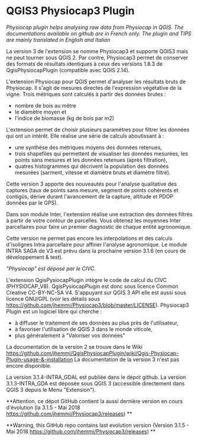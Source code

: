 # QGIS3 Physiocap3 Plugin
_Physiocap plugin helps analysing raw data from Physiocap in QGIS. The documentations available on github are in French only. 
The plugin and TIPS are mainly translated in English and Italian_

La version 3 de l'extension se nomme Physiocap3 et supporte QGIS3 mais ne peut tourner sous QGIS 2. Par contre, Physiocap3 permet de conserver des formats de résultats identiques à ceux des versions 1.8.3 de QgisPhysiocapPlugin (compatible avec QGIS 2.14).

L'extension Physiocap pour QGIS permet d'analyser les résultats bruts de Physiocap. Il s'agit de mesures directes de l'expression végétative de la vigne.
Trois métriques sont calculés à partir des données brutes :
* nombre de bois au mètre
* le diamètre moyen et
* l'indice de biomasse (kg de bois par m2)
	
L'extension permet de choisir plusieurs paramètres pour filtrer les données qui ont un intérêt. Elle réalise une série de calculs aboutissant à :
* une synthèse des métriques moyens des données retenues,
* trois shapefiles qui permettent de visualiser les données mesurées, les points sans mesures et les données retenues (après filtration),
* quatres histogrammes qui décrivent la population des données mesurées (sarment, vitesse et diamètre bruts et diamètre filtré).

Cette version 3 apporte des nouveautés pour l'analyse qualitative des captures (taux de points sans mesure, segment de points cohérents et contigüs, dérive durant l'avancement de la capture, altitude et PDOP données par le GPS).

Dans son module Inter, l'extension réalise une extraction des données filtrés à partir de votre contour de parcelles. Vous obtenez les moyennes Inter parcellaires pour faire un premier diagnostic de chaque entité agronomique.

Cette version ne permet pas encore les interpolations et des calculs d'isolignes Intra parcellaire pour affiner l'analyse agronomique. Le module INTRA SAGA de V3 est prévu dans la prochaine version 3.1.6 (en cours de développement & test).

*"Physiocap" est déposé par le CIVC.*

L'extension QgisPysiocapPlugin intègre le code de calcul du CIVC (PHYSIOCAP_V8). QgisPysiocapPlugin est donc sous licence Common Creative CC-BY-NC-SA V4. S'appuyant sur QGIS 3 API elle est aussi sous licence GNU/GPL (voir les détails sous https://github.com/jhemmi/Physiocap3/blob/master/LICENSE). Physiocap3 Plugin est un logiciel libre qui cherche :
* à diffuser le traitement de ses données au plus près de l'utilisateur,
* à favoriser l'utilisation de QGIS 3 dans le monde viticole,
* plus généralement à "Valoriser vos données"

La documentation de la version 2 se trouve dans le Wiki
https://github.com/jhemmi/QgisPhysiocapPlugin/wiki/Qgis-Physiocap-Plugin-usage-&-installation
La documentation de la version 3 n'est pas encore disponible.

La version 3.1.4-INTRA_GDAL est publiée dans le dépot github. La version 3.1.3-INTRA_GDA est déposée sous QGIS 3 (accessible directement dans QGIS 3 depuis le Menu "Extension").

**Attention, ce dépot GitHub contient la aussi dernière version en cours d'évolution (la 3.1.5 - Mai 2018 https://github.com/jhemmi/Physiocap3/releases) **

**Warning, this GitHub repo contains last evolution version (Version  3.1.5 - Mai 2018 https://github.com/jhemmi/Physiocap3/releases) **
